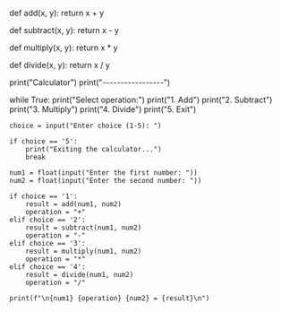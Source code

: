 def add(x, y):
    return x + y

def subtract(x, y):
    return x - y

def multiply(x, y):
    return x * y

def divide(x, y):
    return x / y

print("Calculator")
print("-----------------")

while True:
    print("Select operation:")
    print("1. Add")
    print("2. Subtract")
    print("3. Multiply")
    print("4. Divide")
    print("5. Exit")

    choice = input("Enter choice (1-5): ")

    if choice == '5':
        print("Exiting the calculator...")
        break

    num1 = float(input("Enter the first number: "))
    num2 = float(input("Enter the second number: "))

    if choice == '1':
        result = add(num1, num2)
        operation = "+"
    elif choice == '2':
        result = subtract(num1, num2)
        operation = "-"
    elif choice == '3':
        result = multiply(num1, num2)
        operation = "*"
    elif choice == '4':
        result = divide(num1, num2)
        operation = "/"

    print(f"\n{num1} {operation} {num2} = {result}\n")

